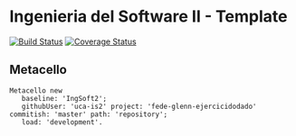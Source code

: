 # Ingenieria del Software II - Template

[![Build Status](https://travis-ci.org/uca-is2/fede-glenn-ejercicidodado.svg?branch=master)](https://travis-ci.org/uca-is2/fede-glenn-ejercicidodado)
[![Coverage Status](https://coveralls.io/repos/github/uca-is2/fede-glenn-ejercicidodado/badge.svg?branch=master)](https://coveralls.io/github/uca-is2/fede-glenn-ejercicidodado?branch=master)

## Metacello

```smalltalk
Metacello new
   baseline: 'IngSoft2';
   githubUser: 'uca-is2' project: 'fede-glenn-ejercicidodado' commitish: 'master' path: 'repository';
   load: 'development'.
```

